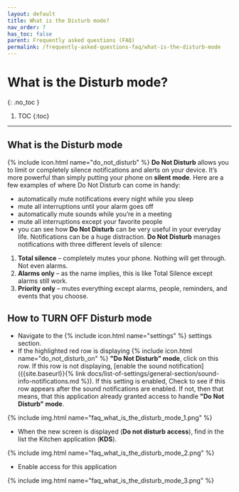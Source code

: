 ```yaml
---
layout: default
title: What is the Disturb mode?
nav_order: 7
has_toc: false
parent: Frequently asked questions (FAQ)
permalink: /frequently-asked-questions-faq/what-is-the-disturb-mode
---
```


# What is the Disturb mode?
{: .no_toc }

1. TOC
{:toc}

---

## What is the Disturb mode
{% include icon.html name="do_not_disturb" %} **Do Not Disturb** allows you to limit or completely silence notifications and alerts on your device. It’s more powerful than simply putting your phone on **silent mode**. Here are a few examples of where Do Not Disturb can come in handy:

- automatically mute notifications every night while you sleep
- mute all interruptions until your alarm goes off
- automatically mute sounds while you’re in a meeting
- mute all interruptions except your favorite people
- you can see how **Do Not Disturb** can be very useful in your everyday life. Notifications can be a huge distraction. **Do Not Disturb** manages notifications with three different levels of silence:

1. **Total silence** – completely mutes your phone. Nothing will get through. Not even alarms.
1. **Alarms only** – as the name implies, this is like Total Silence except alarms still work.
1. **Priority only** – mutes everything except alarms, people, reminders, and events that you choose.

## How to TURN OFF Disturb mode

- Navigate to the {% include icon.html name="settings" %} settings section. 
- If the highlighted red row is displaying {% include icon.html name="do_not_disturb_on" %} **"Do Not Disturb" mode**, click on this row. If this row is not displaying, [enable the sound notification]({{site.baseurl}}{% link docs/list-of-settings/general-section/sound-info-notifications.md %}). If this setting is enabled, Check to see if this row appears after the sound notifications are enabled. If not, then that means, that this application already granted access to handle **"Do Not Disturb" mode**.

{% include img.html name="faq_what_is_the_disturb_mode_1.png" %}


- When the new screen is displayed (**Do not disturb access**), find in the list the Kitchen application (**KDS**). 

{% include img.html name="faq_what_is_the_disturb_mode_2.png" %}


- Enable access for this application

{% include img.html name="faq_what_is_the_disturb_mode_3.png" %}